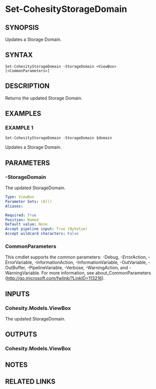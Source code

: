# Set-CohesityStorageDomain

## SYNOPSIS
Updates a Storage Domain.

## SYNTAX

```
Set-CohesityStorageDomain -StorageDomain <ViewBox> [<CommonParameters>]
```

## DESCRIPTION
Returns the updated Storage Domain.

## EXAMPLES

### EXAMPLE 1
```
Set-CohesityStorageDomain -StorageDomain $domain
```

Updates a Storage Domain.

## PARAMETERS

### -StorageDomain
The updated StorageDomain.

```yaml
Type: ViewBox
Parameter Sets: (All)
Aliases:

Required: True
Position: Named
Default value: None
Accept pipeline input: True (ByValue)
Accept wildcard characters: False
```

### CommonParameters
This cmdlet supports the common parameters: -Debug, -ErrorAction, -ErrorVariable, -InformationAction, -InformationVariable, -OutVariable, -OutBuffer, -PipelineVariable, -Verbose, -WarningAction, and -WarningVariable.
For more information, see about_CommonParameters (http://go.microsoft.com/fwlink/?LinkID=113216).

## INPUTS

### Cohesity.Models.ViewBox
The updated StorageDomain.

## OUTPUTS

### Cohesity.Models.ViewBox
## NOTES

## RELATED LINKS
